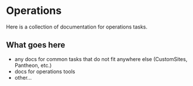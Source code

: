 # Operations

Here is a collection of documentation for operations tasks.

## What goes here

- any docs for common tasks that do not fit anywhere else (CustomSites, Pantheon, etc.)
- docs for operations tools
- other...


